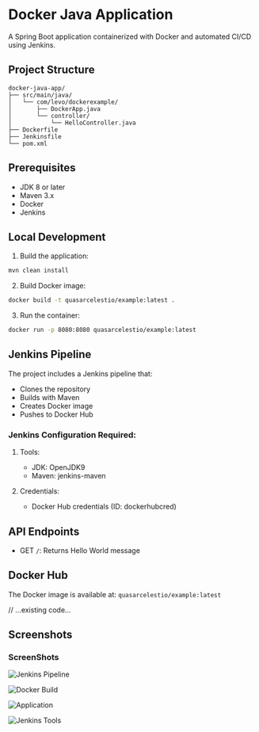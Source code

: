 # Docker Java Application

A Spring Boot application containerized with Docker and automated CI/CD using Jenkins.

## Project Structure

```
docker-java-app/
├── src/main/java/
│   └── com/levo/dockerexample/
│       ├── DockerApp.java
│       └── controller/
│           └── HelloController.java
├── Dockerfile
├── Jenkinsfile
└── pom.xml
```

## Prerequisites

- JDK 8 or later
- Maven 3.x
- Docker
- Jenkins

## Local Development

1. Build the application:
```bash
mvn clean install
```

2. Build Docker image:
```bash
docker build -t quasarcelestio/example:latest .
```

3. Run the container:
```bash
docker run -p 8080:8080 quasarcelestio/example:latest
```

## Jenkins Pipeline

The project includes a Jenkins pipeline that:
- Clones the repository
- Builds with Maven
- Creates Docker image
- Pushes to Docker Hub

### Jenkins Configuration Required:

1. Tools:
   - JDK: OpenJDK9
   - Maven: jenkins-maven

2. Credentials:
   - Docker Hub credentials (ID: dockerhubcred)

## API Endpoints

- GET `/`: Returns Hello World message

## Docker Hub

The Docker image is available at:
`quasarcelestio/example:latest`

// ...existing code...

## Screenshots

### ScreenShots
![Jenkins Pipeline](screenshots/jenkins-pipeline.png)

![Docker Build](screenshots/docker-build.png)

![Application](screenshots/app-running.png)

![Jenkins Tools](screenshots/jenkins-tools.png)
